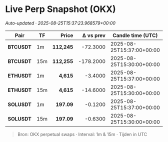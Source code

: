 # Live Perp Snapshot (OKX)  
*Auto-updated · 2025-08-25T15:37:23.968579+00:00*

| Pair | TF | Price | Δ vs prev | Candle time (UTC) | Volume |
|---|---|---:|---:|---|---:|
| **BTCUSDT** | 1m | **112,245** | -72.3000 | 2025-08-25T15:37:00+00:00 | 6399.77 |
| **BTCUSDT** | 15m | **112,255** | -178.2000 | 2025-08-25T15:30:00+00:00 | 36812.71 |
| **ETHUSDT** | 1m | **4,615** | -3.4000 | 2025-08-25T15:37:00+00:00 | 79458.50 |
| **ETHUSDT** | 15m | **4,615** | -14.6000 | 2025-08-25T15:30:00+00:00 | 255262.37 |
| **SOLUSDT** | 1m | **197.09** | -0.1200 | 2025-08-25T15:37:00+00:00 | 4850.82 |
| **SOLUSDT** | 15m | **197.09** | -0.6300 | 2025-08-25T15:30:00+00:00 | 32121.30 |

> Bron: OKX perpetual swaps · Interval: 1m & 15m · Tijden in UTC
